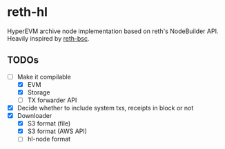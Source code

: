 # reth-hl

HyperEVM archive node implementation based on reth's NodeBuilder API.
Heavily inspired by [reth-bsc](https://github.com/loocapro/reth-bsc).

## TODOs

- [ ] Make it compilable
  - [x] EVM
  - [x] Storage
  - [ ] TX forwarder API
- [x] Decide whether to include system txs, receipts in block or not
- [x] Downloader
  - [x] S3 format (file)
  - [x] S3 format (AWS API)
  - [ ] hl-node format
